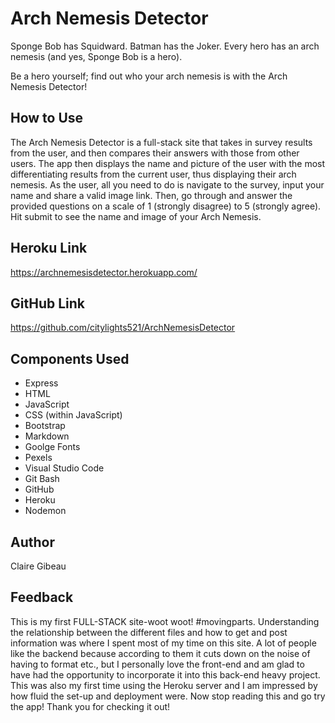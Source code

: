 # Arch Nemesis Detector
Sponge Bob has Squidward. Batman has the Joker. Every hero has an arch nemesis (and yes, Sponge Bob is a hero). 

Be a hero yourself; find out who your arch nemesis is with the Arch Nemesis Detector!

## How to Use
The Arch Nemesis Detector is a full-stack site that takes in survey results from the user, and then compares their answers with those from other users. The app then displays the name and picture of the user with the most differentiating results from the current user, thus displaying their arch nemesis. As the user, all you need to do is navigate to the survey, input your name and share a valid image link. Then, go through and answer the provided questions on a scale of 1 (strongly disagree) to 5 (strongly agree). Hit submit to see the name and image of your Arch Nemesis. 

## Heroku Link
https://archnemesisdetector.herokuapp.com/

## GitHub Link
https://github.com/citylights521/ArchNemesisDetector

## Components Used 
* Express
* HTML
* JavaScript
* CSS (within JavaScript)
* Bootstrap
* Markdown
* Goolge Fonts 
* Pexels
* Visual Studio Code
* Git Bash
* GitHub
* Heroku
* Nodemon

## Author
Claire Gibeau

## Feedback
This is my first FULL-STACK site-woot woot! #movingparts. Understanding the relationship between the different files and how to get and post information was where I spent most of my time on this site. A lot of people like the backend because according to them it cuts down on the noise of having to format etc., but I personally love the front-end and am glad to have had the opportunity to incorporate it into this back-end heavy project. This was also my first time using the Heroku server and I am impressed by how fluid the set-up and deployment were. Now stop reading this and go try the app! Thank you for checking it out!
